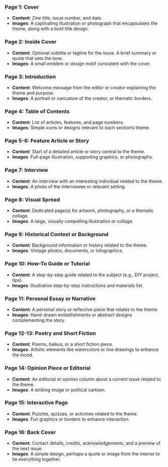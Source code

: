 ### Page 1: Cover
- **Content**: Zine title, issue number, and date.
- **Images**: A captivating illustration or photograph that encapsulates the theme, along with a bold title design.

### Page 2: Inside Cover
- **Content**: Optional subtitle or tagline for the issue. A brief summary or quote that sets the tone.
- **Images**: A small emblem or design motif consistent with the cover.

### Page 3: Introduction
- **Content**: Welcome message from the editor or creator explaining the theme and purpose.
- **Images**: A portrait or caricature of the creator, or thematic borders.

### Page 4: Table of Contents
- **Content**: List of articles, features, and page numbers.
- **Images**: Simple icons or designs relevant to each section’s theme.

### Page 5-6: Feature Article or Story
- **Content**: Start of a detailed article or story central to the theme.
- **Images**: Full-page illustration, supporting graphics, or photographs.

### Page 7: Interview
- **Content**: An interview with an interesting individual related to the theme.
- **Images**: A photo of the interviewee or relevant setting.

### Page 8: Visual Spread
- **Content**: Dedicated page(s) for artwork, photography, or a thematic collage.
- **Images**: A large, visually compelling illustration or collage.

### Page 9: Historical Context or Background
- **Content**: Background information or history related to the theme.
- **Images**: Vintage photos, documents, or infographics.

### Page 10: How-To Guide or Tutorial
- **Content**: A step-by-step guide related to the subject (e.g., DIY project, tips).
- **Images**: Illustrative step-by-step instructions and materials list.

### Page 11: Personal Essay or Narrative
- **Content**: A personal story or reflective piece that relates to the theme.
- **Images**: Hand-drawn embellishments or abstract designs complementing the story.

### Page 12-13: Poetry and Short Fiction
- **Content**: Poems, haikus, or a short fiction piece.
- **Images**: Artistic elements like watercolors or line drawings to enhance the mood.

### Page 14: Opinion Piece or Editorial
- **Content**: An editorial or opinion column about a current issue related to the theme.
- **Images**: A striking image or political cartoon.

### Page 15: Interactive Page
- **Content**: Puzzles, quizzes, or activities related to the theme.
- **Images**: Fun graphics or borders to enhance interaction.

### Page 16: Back Cover
- **Content**: Contact details, credits, acknowledgements, and a preview of the next issue.
- **Images**: A simple design, perhaps a quote or image from the interior to tie everything together.